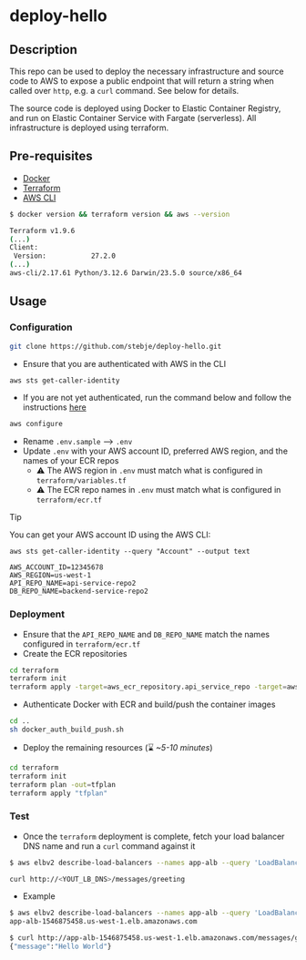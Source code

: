 # deploy-hello

## Description

This repo can be used to deploy the necessary infrastructure and source code to AWS to expose a public endpoint that will return a string when called over `http`, e.g. a `curl` command. See below for details.

The source code is deployed using Docker to Elastic Container Registry, and run on Elastic Container Service with Fargate (serverless). All infrastructure is deployed using terraform.

## Pre-requisites

- [Docker](https://docs.docker.com/desktop/)
- [Terraform](https://developer.hashicorp.com/terraform/install?product_intent=terraform)
- [AWS CLI](https://aws.amazon.com/cli/)

```sh
$ docker version && terraform version && aws --version

Terraform v1.9.6
(...)
Client:
 Version:           27.2.0
(...)
aws-cli/2.17.61 Python/3.12.6 Darwin/23.5.0 source/x86_64
```

## Usage

### Configuration

```sh
git clone https://github.com/stebje/deploy-hello.git
```

- Ensure that you are authenticated with AWS in the CLI

```sh
aws sts get-caller-identity
```

- If you are not yet authenticated, run the command below and follow the instructions [here](https://docs.aws.amazon.com/cli/latest/reference/configure/)

```sh
aws configure
```

- Rename `.env.sample` --> `.env`
- Update `.env` with your AWS account ID, preferred AWS region, and the names of your ECR repos
    - :warning: The AWS region in `.env` must match what is configured in `terraform/variables.tf`
    - :warning: The ECR repo names in `.env` must match what is configured in `terraform/ecr.tf`

> [!TIP]
> You can get your AWS account ID using the AWS CLI:
> 
> `aws sts get-caller-identity --query "Account" --output text`

```env
AWS_ACCOUNT_ID=12345678
AWS_REGION=us-west-1
API_REPO_NAME=api-service-repo2
DB_REPO_NAME=backend-service-repo2
```

### Deployment

- Ensure that the `API_REPO_NAME` and `DB_REPO_NAME` match the names configured in `terraform/ecr.tf`
- Create the ECR repositories

```sh
cd terraform
terraform init
terraform apply -target=aws_ecr_repository.api_service_repo -target=aws_ecr_repository.backend_service_repo
```

- Authenticate Docker with ECR and build/push the container images

```sh
cd ..
sh docker_auth_build_push.sh
```

- Deploy the remaining resources (⌛ *~5-10 minutes*)

```sh
cd terraform
terraform init
terraform plan -out=tfplan
terraform apply "tfplan"
```

### Test

- Once the `terraform` deployment is complete, fetch your load balancer DNS name and run a `curl` command against it

```sh
$ aws elbv2 describe-load-balancers --names app-alb --query 'LoadBalancers[0].DNSName' --region <AWS_REGION> --output text

curl http://<YOUT_LB_DNS>/messages/greeting
```

- Example

```sh
$ aws elbv2 describe-load-balancers --names app-alb --query 'LoadBalancers[0].DNSName' --region us-west-1 --output text
app-alb-1546875458.us-west-1.elb.amazonaws.com

$ curl http://app-alb-1546875458.us-west-1.elb.amazonaws.com/messages/greeting
{"message":"Hello World"}
```
